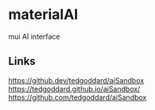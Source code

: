 # materialAI
mui AI interface

## Links

https://github.dev/tedgoddard/aiSandbox
https://tedgoddard.github.io/aiSandbox/
https://github.com/tedgoddard/aiSandbox
